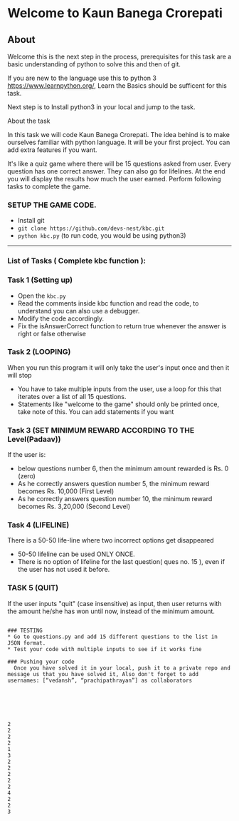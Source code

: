  
# Welcome to Kaun Banega Crorepati

## About
  Welcome this is the next step in the process, prerequisites for this task are a basic understanding of python to solve this and then of git.

  If you are new to the language use this to python 3 https://www.learnpython.org/, Learn the Basics should be sufficent for this task.

  Next step is to Install python3 in your local and jump to the task.

  About the task 

  In this task we will code Kaun Banega Crorepati. The idea behind is to make ourselves familiar with python language. It will be your first project. You can add extra features if you want. 
  
  It's like a quiz game where there will be 15 questions asked from user. Every question has one correct answer. They can also go for lifelines. At the end you will display the results how much the user earned. Perform following tasks to complete the game.
  
### SETUP THE GAME CODE.

  *  Install git
  * `git clone https://github.com/devs-nest/kbc.git`
  * `python kbc.py` (to run code, you would be using python3) 

---
### List of Tasks ( Complete kbc function ):
  ### Task 1 (Setting up)
  
  * Open the `kbc.py` 
  * Read the comments inside kbc function and read the code, to understand you can also use a debugger.
  * Modify the code accordingly.
  * Fix the isAnswerCorrect function to return true whenever the answer is right or false otherwise
  ### Task 2 (LOOPING)
  
  When you run this program it will only take the user's input once and then it will stop
  * You have to take multiple inputs from the user, use a loop for this that iterates over a list of all 15 questions.
  * Statements like "welcome to the game" should only be printed once, take note of this. You can add statements if you want
  
  ### Task 3 (SET MINIMUM REWARD ACCORDING TO THE Level(Padaav))
  
  If the user is:

  * below questions number 6, then the minimum amount rewarded is Rs. 0 (zero)
  * As he correctly answers question number 5, the minimum reward becomes Rs. 10,000 (First Level)
  * As he correctly answers question number 10, the minimum reward becomes Rs. 3,20,000 (Second Level)

  ### Task 4 (LIFELINE)

  There is a 50-50 life-line where two incorrect options get disappeared

  * 50-50 lifeline can be used ONLY ONCE.
  * There is no option of lifeline for the last question( ques no. 15 ), even if the user has not used it before.
  
  ### TASK 5 (QUIT)
  
  If the user inputs "quit" (case insensitive) as input, then user returns with the amount he/she has won until now,
	instead of the minimum amount.
 
  ```
  
  ### TESTING
  * Go to questions.py and add 15 different questions to the list in JSON format.
  * Test your code with multiple inputs to see if it works fine

  ### Pushing your code
    Once you have solved it in your local, push it to a private repo and message us that you have solved it, Also don't forget to add usernames: [“vedansh”, “prachipathrayan”] as collaborators






2
2
2
2
1
3
2
2
2
2
2
4
2
2
3